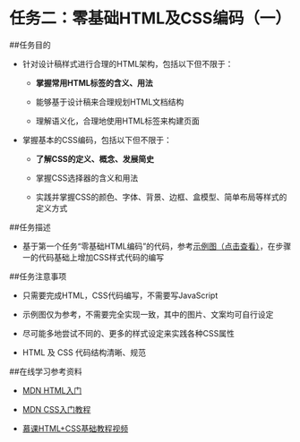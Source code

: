# 任务二：零基础HTML及CSS编码（一）
##任务目的
* 针对设计稿样式进行合理的HTML架构，包括以下但不限于：

  * **掌握常用HTML标签的含义、用法**

  * 能够基于设计稿来合理规划HTML文档结构

  * 理解语义化，合理地使用HTML标签来构建页面

* 掌握基本的CSS编码，包括以下但不限于：

  * **了解CSS的定义、概念、发展简史**

  * 掌握CSS选择器的含义和用法

  * 实践并掌握CSS的颜色、字体、背景、边框、盒模型、简单布局等样式的定义方式

##任务描述
* 基于第一个任务“零基础HTML编码”的代码，参考[示例图（点击查看）](http://7xrp04.com1.z0.glb.clouddn.com/task_1_2_1.jpg)，在步骤一的代码基础上增加CSS样式代码的编写

##任务注意事项
* 只需要完成HTML，CSS代码编写，不需要写JavaScript

* 示例图仅为参考，不需要完全实现一致，其中的图片、文案均可自行设定

* 尽可能多地尝试不同的、更多的样式设定来实践各种CSS属性

* HTML 及 CSS 代码结构清晰、规范

##在线学习参考资料
* [MDN HTML入门](https://developer.mozilla.org/zh-CN/docs/Web/Guide/HTML/Introduction)

* [MDN CSS入门教程](https://developer.mozilla.org/zh-CN/docs/Web/Guide/CSS/Getting_started)

* [慕课HTML+CSS基础教程视频](http://www.imooc.com/learn/9)
